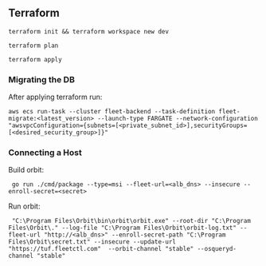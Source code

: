 ## Terraform

`terraform init && terraform workspace new dev`

`terraform plan`

`terraform apply`

### Migrating the DB

After applying terraform run:
```
aws ecs run-task --cluster fleet-backend --task-definition fleet-migrate:<latest_version> --launch-type FARGATE --network-configuration "awsvpcConfiguration={subnets=[<private_subnet_id>],securityGroups=[<desired_security_group>]}"
```

### Connecting a Host

Build orbit: 

```
 go run ./cmd/package --type=msi --fleet-url=<alb_dns> --insecure --enroll-secret=<secret>
```

Run orbit:

```
 "C:\Program Files\Orbit\bin\orbit\orbit.exe" --root-dir "C:\Program Files\Orbit\." --log-file "C:\Program Files\Orbit\orbit-log.txt" --fleet-url "http://<alb_dns>" --enroll-secret-path "C:\Program Files\Orbit\secret.txt" --insecure --update-url "https://tuf.fleetctl.com"  --orbit-channel "stable" --osqueryd-channel "stable"
```